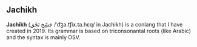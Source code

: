 ## Jachikh

**Jachikh** (جَشِٓخ تَحًق /ˈd͡ʒa.t͡ʃix.ta.hɛq/ in Jachikh) is a conlang that I have created in 2019.
Its grammar is based on triconsonantal roots (like Arabic) and the syntax is mainly OSV.



